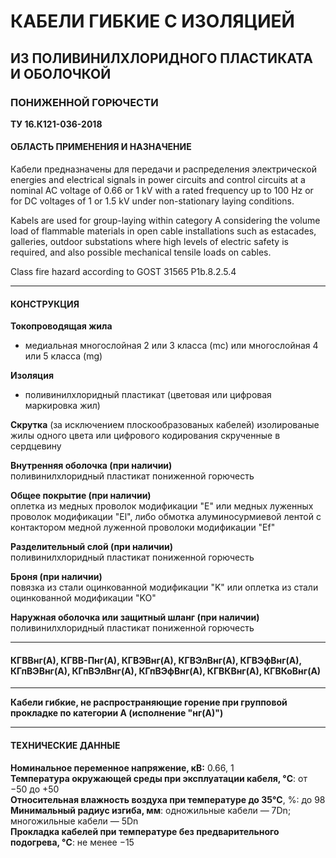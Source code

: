 # КАБЕЛИ ГИБКИЕ С ИЗОЛЯЦИЕЙ  
## ИЗ ПОЛИВИНИЛХЛОРИДНОГО ПЛАСТИКАТА И ОБОЛОЧКОЙ   
### ПОНИЖЕННОЙ ГОРЮЧЕСТИ

**ТУ 16.К121-036-2018**

#### ОБЛАСТЬ ПРИМЕНЕНИЯ И НАЗНАЧЕНИЕ  

Кабели предназначены для передачи и распределения электрической 
energies and electrical signals in power circuits and control circuits at a nominal AC voltage of 0.66 or 1 kV with a rated frequency up to 100 Hz or for DC voltages of 1 or 1.5 kV under non-stationary laying conditions.

Kabels are used for group-laying within category A considering the volume load of flammable materials in open cable installations such as estacades, galleries, outdoor substations where high levels of electric safety is required, and also possible mechanical tensile loads on cables.

Class fire hazard according to GOST 31565 P1b.8.2.5.4 

---

#### КОНСТРУКЦИЯ

**Токопроводящая жила**
* медиальная многослойная 2 или 3 класса (mc) или многослойная 4 или 5 класса (mg)

**Изоляция**
* поливинилхлоридный пластикат (цветовая или цифровая маркировка жил)

**Скрутка**
(за исключением плоскообразованых кабелей)
изолированые жилы одного цвета или цифрового кодирования скрученные в сердцевину

**Внутренняя оболочка (при наличии)**  
поливинилхлоридный пластикат пониженной горючесть

**Общее покрытие (при наличии)**  
оплетка из медных проволок модификации "E" или медных луженных проволок модификации "El", либо обмотка алуминосурмиевой лентой с контактором медной луженной проволоки модификации "Ef"

**Разделительный слой (при наличии)**  
поливинилхлоридный пластикат пониженной горючесть

**Броня (при наличии)**  
повязка из стали оцинкованной модификации "K" или оплетка из стали оцинкованной модификации "KO"

**Наружная оболочка или защитный шланг (при наличии)**  
поливинилхлоридный пластикат пониженной горючесть

---
#### КГВВнг(А), КГВВ-Пнг(А), КГВЭВнг(А), КГВЭлВнг(А), КГВЭфВнг(А), КГпВЭВнг(А), КГпВЭлВнг(А), КГпВЭфВнг(А), КГВКВнг(А), КГВКоВнг(А)

---  
**Кабели гибкие, не распространяющие горение при групповой прокладке по категории А (исполнение "нг(А)")**

---

#### **ТЕХНИЧЕСКИЕ ДАННЫЕ**

**Номинальное переменное напряжение, кВ:** 0.66, 1  
**Температура окружающей среды при эксплуатации кабеля, °C**: от −50 до +50  
**Относительная влажность воздуха при температуре до 35°C**, %: до 98  
**Минимальный радиус изгиба, мм**: одножильные кабели — 7Dn; многожильные кабели — 5Dn  
**Прокладка кабелей при температуре без предварительного подогрева, °C**: не менее −15  